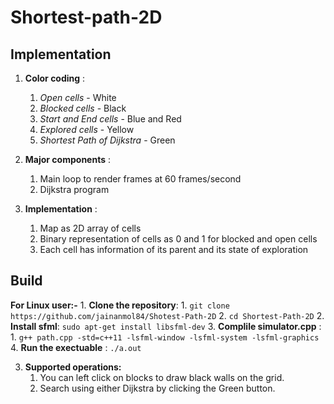 # Shortest-path-2D

## Implementation ##

1. **Color coding** :
	1. *Open cells* - White
	2. *Blocked cells* - Black
	3. *Start and End cells* - Blue and Red
	4. *Explored cells* - Yellow
	5. *Shortest Path of Dijkstra* - Green

2. **Major components** :
	1. Main loop to render frames at 60 frames/second
	2. Dijkstra program

3. **Implementation** :
	1. Map as 2D array of cells
	2. Binary representation of cells as 0 and 1 for blocked and open cells
	3. Each cell has information of its parent and its state of exploration


## Build ##

**For Linux user:-**
	1. **Clone the repository**:
		1. `git clone https://github.com/jainanmol84/Shotest-Path-2D`
		2. `cd Shortest-Path-2D` 
	2. **Install sfml**: `sudo apt-get install libsfml-dev`
	3. **Complile simulator.cpp** :
		1. `g++ path.cpp -std=c++11 -lsfml-window -lsfml-system -lsfml-graphics`
	4. **Run the exectuable** : `./a.out`

3. **Supported operations:**
	1.  You can left click on blocks to draw black walls on the grid.
	2.  Search using either Dijkstra by clicking the Green button.
